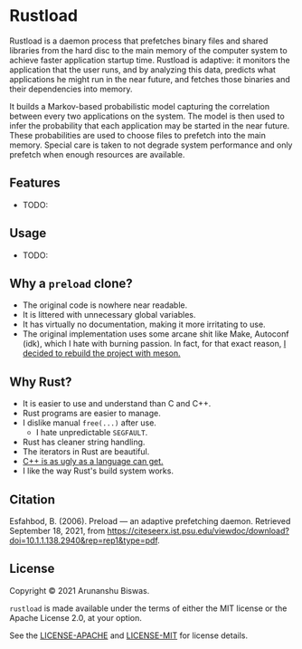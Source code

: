 # Rustload

Rustload is a daemon process that prefetches binary files and shared
libraries from the hard disc to the main memory of the computer system to
achieve faster application startup time. Rustload is adaptive: it monitors
the application that the user runs, and by analyzing this data, predicts
what applications he might run in the near future, and fetches those
binaries and their dependencies into memory.

It builds a Markov-based probabilistic model capturing the correlation
between every two applications on the system. The model is then used to
infer the probability that each application may be started in the near
future. These probabilities are used to choose files to prefetch into the
main memory. Special care is taken to not degrade system performance and
only prefetch when enough resources are available.

## Features

- TODO:

## Usage

- TODO:

## Why a `preload` clone?

- The original code is nowhere near readable.
- It is littered with unnecessary global variables.
- It has virtually no documentation, making it more irritating to use.
- The original implementation uses some arcane shit like Make, Autoconf (idk),
  which I hate with burning passion. In fact, for that exact reason, [I decided
  to rebuild the project with meson.][my-preload]

## Why Rust?

- It is easier to use and understand than C and C++.
- Rust programs are easier to manage.
- I dislike manual `free(...)` after use.
  - I hate unpredictable `SEGFAULT`.
- Rust has cleaner string handling.
- The iterators in Rust are beautiful.
- [C++ is as ugly as a language can get.][torvalds_cpp]
- I like the way Rust's build system works.

## Citation

Esfahbod, B. (2006). Preload — an adaptive prefetching daemon. Retrieved
September 18, 2021, from
<https://citeseerx.ist.psu.edu/viewdoc/download?doi=10.1.1.138.2940&rep=rep1&type=pdf>.

## License

Copyright © 2021 Arunanshu Biswas.

`rustload` is made available under the terms of either the MIT license or the
Apache License 2.0, at your option.

See the [LICENSE-APACHE][apache] and [LICENSE-MIT][mit] for license details.

[torvalds_cpp]: http://harmful.cat-v.org/software/c++/linus
[apache]: LICENSE-APACHE
[mit]: LICENSE-MIT
[my-preload]: https://github.com/arunanshub/preload
